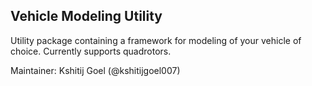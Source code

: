 ## Vehicle Modeling Utility
Utility package containing a framework for modeling of your vehicle of choice. Currently supports quadrotors.

Maintainer: Kshitij Goel (@kshitijgoel007)
